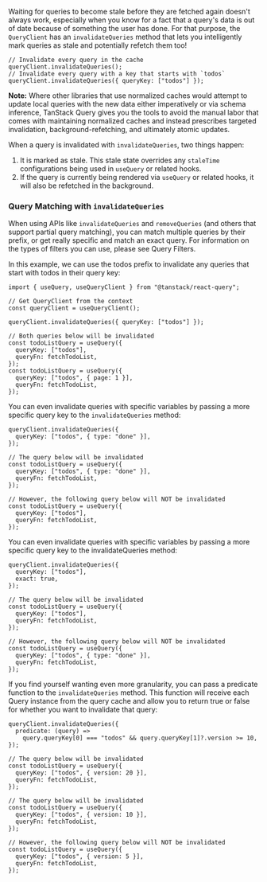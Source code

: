 Waiting for queries to become stale before they are fetched again doesn't always work, especially when you know for a fact that a query's data is out of date because of something the user has done. For that purpose, the `QueryClient` has an `invalidateQueries` method that lets you intelligently mark queries as stale and potentially refetch them too!

```tsx
// Invalidate every query in the cache
queryClient.invalidateQueries();
// Invalidate every query with a key that starts with `todos`
queryClient.invalidateQueries({ queryKey: ["todos"] });
```

**Note:** Where other libraries that use normalized caches would attempt to update local queries with the new data either imperatively or via schema inference, TanStack Query gives you the tools to avoid the manual labor that comes with maintaining normalized caches and instead prescribes targeted invalidation, background-refetching, and ultimately atomic updates.

When a query is invalidated with `invalidateQueries`, two things happen:

1. It is marked as stale. This stale state overrides any `staleTime` configurations being used in `useQuery` or related hooks.
2. If the query is currently being rendered via `useQuery` or related hooks, it will also be refetched in the background.

### Query Matching with `invalidateQueries`

When using APIs like `invalidateQueries` and `removeQueries` (and others that support partial query matching), you can match multiple queries by their prefix, or get really specific and match an exact query. For information on the types of filters you can use, please see Query Filters.

In this example, we can use the todos prefix to invalidate any queries that start with todos in their query key:

```tsx
import { useQuery, useQueryClient } from "@tanstack/react-query";

// Get QueryClient from the context
const queryClient = useQueryClient();

queryClient.invalidateQueries({ queryKey: ["todos"] });

// Both queries below will be invalidated
const todoListQuery = useQuery({
  queryKey: ["todos"],
  queryFn: fetchTodoList,
});
const todoListQuery = useQuery({
  queryKey: ["todos", { page: 1 }],
  queryFn: fetchTodoList,
});
```

You can even invalidate queries with specific variables by passing a more specific query key to the `invalidateQueries` method:

```tsx
queryClient.invalidateQueries({
  queryKey: ["todos", { type: "done" }],
});

// The query below will be invalidated
const todoListQuery = useQuery({
  queryKey: ["todos", { type: "done" }],
  queryFn: fetchTodoList,
});

// However, the following query below will NOT be invalidated
const todoListQuery = useQuery({
  queryKey: ["todos"],
  queryFn: fetchTodoList,
});
```

You can even invalidate queries with specific variables by passing a more specific query key to the invalidateQueries method:

```tsx
queryClient.invalidateQueries({
  queryKey: ["todos"],
  exact: true,
});

// The query below will be invalidated
const todoListQuery = useQuery({
  queryKey: ["todos"],
  queryFn: fetchTodoList,
});

// However, the following query below will NOT be invalidated
const todoListQuery = useQuery({
  queryKey: ["todos", { type: "done" }],
  queryFn: fetchTodoList,
});
```

If you find yourself wanting even more granularity, you can pass a predicate function to the `invalidateQueries` method. This function will receive each Query instance from the query cache and allow you to return true or false for whether you want to invalidate that query:

```tsx
queryClient.invalidateQueries({
  predicate: (query) =>
    query.queryKey[0] === "todos" && query.queryKey[1]?.version >= 10,
});

// The query below will be invalidated
const todoListQuery = useQuery({
  queryKey: ["todos", { version: 20 }],
  queryFn: fetchTodoList,
});

// The query below will be invalidated
const todoListQuery = useQuery({
  queryKey: ["todos", { version: 10 }],
  queryFn: fetchTodoList,
});

// However, the following query below will NOT be invalidated
const todoListQuery = useQuery({
  queryKey: ["todos", { version: 5 }],
  queryFn: fetchTodoList,
});
```
